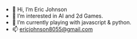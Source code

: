 - 👋 Hi, I’m Eric Johnson
- 👀 I’m interested in AI and 2d Games.
- 🌱 I’m currently playing with javascript & python.
- 📫 ericjohnson8055@gmail.com

<!---
ericjohnson00/ericjohnson00 is a ✨ special ✨ repository because its `README.md` (this file) appears on your GitHub profile.
You can click the Preview link to take a look at your changes.
--->
